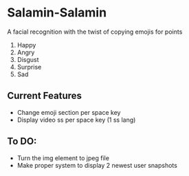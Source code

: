# Salamin-Salamin
A facial recognition with the twist of copying emojis for points

1. Happy
2. Angry
3. Disgust
4. Surprise
5. Sad

## Current Features
- Change emoji section per space key
- Display video ss per space key (1 ss lang)

## To DO:
- Turn the img element to jpeg file
- Make proper system to display 2 newest user snapshots